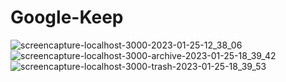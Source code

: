 # Google-Keep

![screencapture-localhost-3000-2023-01-25-12_38_06](https://user-images.githubusercontent.com/114661364/214616071-f4c300ad-dc4a-4f95-85f4-a487c5ee8a96.png)
![screencapture-localhost-3000-archive-2023-01-25-18_39_42](https://user-images.githubusercontent.com/114661364/214616137-c65d106e-0d0f-4e2b-b46d-0aeceef4cb78.png)
![screencapture-localhost-3000-trash-2023-01-25-18_39_53](https://user-images.githubusercontent.com/114661364/214616163-77b7c148-7159-4e42-b1b2-d7bca80f7c77.png)
